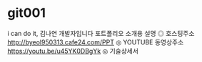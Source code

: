 # git001
i can do it, 김나연 개발자입니다
포트폴리오 소개용 설명
◎ 호스팅주소
  http://byeol950313.cafe24.com/PPT
◎ YOUTUBE 동영상주소
  https://youtu.be/u45YK0DBgYk
◎ 기술상세서
